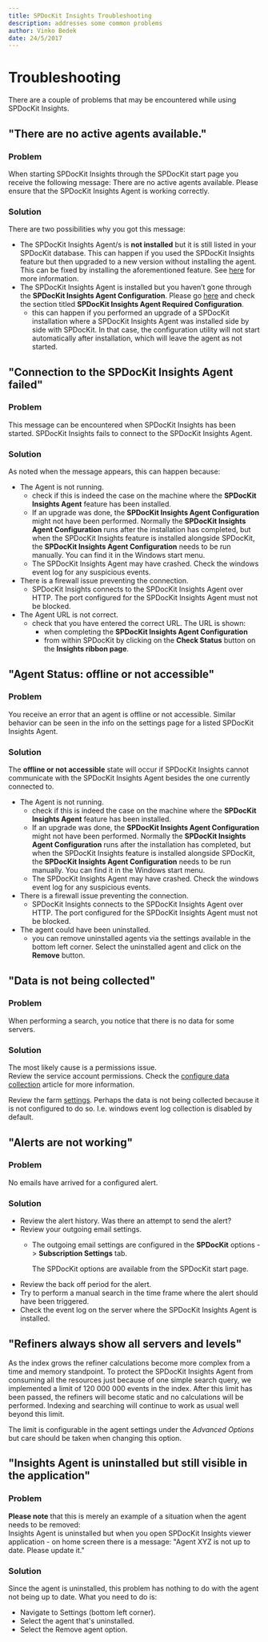 ```yaml
---
title: SPDocKit Insights Troubleshooting
description: addresses some common problems
author: Vinko Bedek
date: 24/5/2017
---
```


# Troubleshooting

There are a couple of problems that may be encountered while using SPDocKit Insights.

## "There are no active agents available."

### Problem

When starting SPDocKit Insights through the SPDocKit start page you receive the following message: There are no active agents available. Please ensure that the SPDocKit Insights Agent is working correctly.

### Solution

There are two possibilities why you got this message:

* The SPDocKit Insights Agent/s is **not installed** but it is still listed in your SPDocKit database. This can happen if you used the SPDocKit Insights feature but then upgraded to a new version without installing the agent. This can be fixed by installing the aforementioned feature. See [here](../installation/upgrade-to-the-latest-version.md) for more information.
* The SPDocKit Insights Agent is installed but you haven’t gone through the **SPDocKit Insights Agent Configuration**. Please go [here](../spdockit-insights/configure-data-collection.md) and check the section titled **SPDocKit Insights Agent Required Configuration**.
  * this can happen if you performed an upgrade of a SPDocKit installation where a SPDocKit Insights Agent was installed side by side with SPDocKit. In that case, the configuration utility will not start automatically after installation, which will leave the agent as not started.

## "Connection to the SPDocKit Insights Agent failed"

### Problem

This message can be encountered when SPDocKit Insights has been started. SPDocKit Insights fails to connect to the SPDocKit Insights Agent.

### Solution

As noted when the message appears, this can happen because:

* The Agent is not running.
  * check if this is indeed the case on the machine where the **SPDocKit Insights Agent** feature has been installed.
  * If an upgrade was done, the **SPDocKit Insights Agent Configuration** might not have been performed. Normally the **SPDocKit Insights Agent Configuration** runs after the installation has completed, but when the SPDocKit Insights feature is installed alongside SPDocKit, the **SPDocKit Insights Agent Configuration** needs to be run manually. You can find it in the Windows start menu.
  * The SPDocKit Insights Agent may have crashed. Check the windows event log for any suspicious events.
* There is a firewall issue preventing the connection.
  * SPDocKit Insights connects to the SPDocKit Insights Agent over HTTP. The port configured for the SPDocKit Insights Agent must not be blocked.
* The Agent URL is not correct.
  * check that you have entered the correct URL. The URL is shown: 
    * when completing the **SPDocKit Insights Agent Configuration**
    * from within SPDocKit by clicking on the **Check Status** button on the **Insights ribbon page**.

## "Agent Status: offline or not accessible"

### Problem

You receive an error that an agent is offline or not accessible. Similar behavior can be seen in the info on the settings page for a listed SPDocKit Insights Agent.

### Solution

The **offline or not accessible** state will occur if SPDocKit Insights cannot communicate with the SPDocKit Insights Agent besides the one currently connected to.

* The Agent is not running.
  * check if this is indeed the case on the machine where the **SPDocKit Insights Agent** feature has been installed.
  * If an upgrade was done, the **SPDocKit Insights Agent Configuration** might not have been performed. Normally the **SPDocKit Insights Agent Configuration** runs after the installation has completed, but when the SPDocKit Insights feature is installed alongside SPDocKit, the **SPDocKit Insights Agent Configuration** needs to be run manually. You can find it in the Windows start menu.
  * The SPDocKit Insights Agent may have crashed. Check the windows event log for any suspicious events.
* There is a firewall issue preventing the connection.
  * SPDocKit Insights connects to the SPDocKit Insights Agent over HTTP. The port configured for the SPDocKit Insights Agent must not be blocked.
* The agent could have been uninstalled.
  * you can remove uninstalled agents via the settings available in the bottom left corner. Select the uninstalled agent and click on the **Remove** button.

## "Data is not being collected"

### Problem

When performing a search, you notice that there is no data for some servers.

### Solution

The most likely cause is a permissions issue.  
Review the service account permissions. Check the [configure data collection](../spdockit-insights/configure-data-collection.md) article for more information.

Review the farm [settings](../spdockit-insights/customize-settings.md). Perhaps the data is not being collected because it is not configured to do so. I.e. windows event log collection is disabled by default.

## "Alerts are not working"

### Problem

No emails have arrived for a configured alert.

### Solution

* Review the alert history. Was there an attempt to send the alert?
* Review your outgoing email settings.
  * The outgoing email settings are configured in the **SPDocKit** options -&gt; **Subscription Settings** tab.  

    The SPDocKit options are available from the SPDocKit start page.
* Review the back off period for the alert.
* Try to perform a manual search in the time frame where the alert should have been triggered.
* Check the event log on the server where the SPDocKit Insights Agent is installed.

## "Refiners always show all servers and levels"

As the index grows the refiner calculations become more complex from a time and memory standpoint. To protect the SPDocKit Insights Agent from consuming all the resources just because of one simple search query, we implemented a limit of 120 000 000 events in the index. After this limit has been passed, the refiners will become static and no calculations will be performed. Indexing and searching will continue to work as usual well beyond this limit.

The limit is configurable in the agent settings under the _Advanced Options_ but care should be taken when changing this option.

## "Insights Agent is uninstalled but still visible in the application"

### Problem

**Please note** that this is merely an example of a situation when the agent needs to be removed:  
Insights Agent is uninstalled but when you open SPDocKit Insights viewer application - on home screen there is a message: "Agent XYZ is not up to date. Please update it."

### Solution

Since the agent is uninstalled, this problem has nothing to do with the agent not being up to date. What you need to do is:

* Navigate to Settings \(bottom left corner\).
* Select the agent that's uninstalled.
* Select the Remove agent option.

